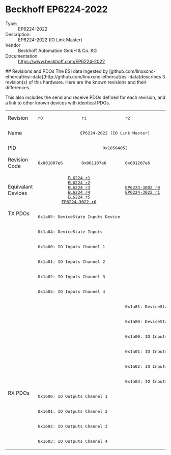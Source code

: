 #  Beckhoff EP6224-2022

<dl>
  <dt>Type:</dt><dd>EP6224-2022</dd>
  <dt>Description:</dt><dd>EP6224-2022 (IO Link Master)</dd>
  <dt>Vendor</dt><dd>Beckhoff Automation GmbH & Co. KG</dd>
  <dt>Documentation</dt><dd><a href="https://www.beckhoff.com/EP6224-2022">https://www.beckhoff.com/EP6224-2022</a></dd>
</dl>
## Revisions and PDOs
The ESI data ingested by [github.com/linuxcnc-ethercat/esi-data](http://github.com/linuxcnc-ethercat/esi-data)describes 3 revision(s) of this hardware.  Here are the known revisions and their differences.

This also includes the send and receive PDOs defined for each revision, and a link to other known devices with identical PDOs.

<table>
<tr >
<td class="first">Revision</td>
<td ><pre>r0</pre></td>
<td ><pre>r1</pre></td>
<td ><pre>r2</pre></td>
</tr>
<tr >
<td class="first">Name</td>
<td  colspan=3 align="center"><pre>EP6224-2022 (IO Link Master)</pre></td>
</tr>
<tr >
<td class="first">PID</td>
<td  colspan=3 align="center"><pre>0x18504052</pre></td>
</tr>
<tr >
<td class="first">Revision Code</td>
<td ><pre>0x001007e6</pre></td>
<td ><pre>0x001107e6</pre></td>
<td ><pre>0x001207e6</pre></td>
</tr>
<tr >
<td class="first">Equivalant Devices</td>
<td  colspan=2 align="center"><pre><a href="EL6224">EL6224 r1</a><br/><a href="EL6224">EL6224 r2</a><br/><a href="EL6224">EL6224 r3</a><br/><a href="EL6224">EL6224 r4</a><br/><a href="EL6224">EL6224 r5</a><br/><a href="EP6224-3022">EP6224-3022 r0</a></pre></td>
<td ><pre><a href="EP6224-3002">EP6224-3002 r0</a><br/><a href="EP6224-3022">EP6224-3022 r1</a></pre></td>
</tr>
<tr class="txpdo pdosection">
<td class="first" rowspan=12 valign=top>TX PDOs</td>
<td colspan=2 align="left"><pre>0x1a05: DeviceState Inputs Device</pre></td>
<td colspan=2 align="left"></td>
</tr>
<tr class="txpdo pdosection">
<td  colspan=2 align="left"><pre>0x1a04: DeviceState Inputs</pre></td>
<td ></td>
</tr>
<tr class="txpdo pdosection">
<td  colspan=2 align="left"><pre>0x1a00: IO Inputs Channel 1</pre></td>
<td ></td>
</tr>
<tr class="txpdo pdosection">
<td  colspan=2 align="left"><pre>0x1a01: IO Inputs Channel 2</pre></td>
<td ></td>
</tr>
<tr class="txpdo pdosection">
<td  colspan=2 align="left"><pre>0x1a02: IO Inputs Channel 3</pre></td>
<td ></td>
</tr>
<tr class="txpdo pdosection">
<td  colspan=2 align="left"><pre>0x1a03: IO Inputs Channel 4</pre></td>
<td ></td>
</tr>
<tr class="txpdo pdosection">
<td  colspan=2 align="left"></td>
<td ><pre>0x1a81: DeviceState Inputs</pre></td>
</tr>
<tr class="txpdo pdosection">
<td  colspan=2 align="left"></td>
<td ><pre>0x1a80: DeviceState Inputs</pre></td>
</tr>
<tr class="txpdo pdosection">
<td  colspan=2 align="left"></td>
<td ><pre>0x1a00: IO Inputs Channel 1</pre></td>
</tr>
<tr class="txpdo pdosection">
<td  colspan=2 align="left"></td>
<td ><pre>0x1a01: IO Inputs Channel 2</pre></td>
</tr>
<tr class="txpdo pdosection">
<td  colspan=2 align="left"></td>
<td ><pre>0x1a02: IO Inputs Channel 3</pre></td>
</tr>
<tr class="txpdo pdosection">
<td  colspan=2 align="left"></td>
<td ><pre>0x1a03: IO Inputs Channel 4</pre></td>
</tr>
<tr class="rxpdo pdosection">
<td class="first" rowspan=4 valign=top>RX PDOs</td>
<td colspan=3 align="left"><pre>0x1600: IO Outputs Channel 1</pre></td>
<td></td>
</tr>
<tr class="rxpdo pdosection">
<td  colspan=3 align="left"><pre>0x1601: IO Outputs Channel 2</pre></td>
</tr>
<tr class="rxpdo pdosection">
<td  colspan=3 align="left"><pre>0x1602: IO Outputs Channel 3</pre></td>
</tr>
<tr class="rxpdo pdosection">
<td  colspan=3 align="left"><pre>0x1603: IO Outputs Channel 4</pre></td>
</tr>
</table>
